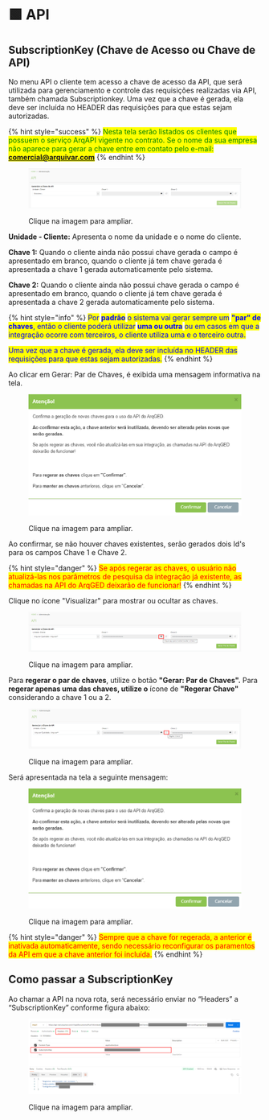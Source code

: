 # 🟩 API

## SubscriptionKey (Chave de Acesso ou Chave de API)

No menu API o cliente tem acesso a chave de acesso da API, que será utilizada para gerenciamento e controle das requisições realizadas via API, também chamada Subscriptionkey. Uma vez que a chave é gerada, ela deve ser incluída no HEADER das requisições para que estas sejam autorizadas.

{% hint style="success" %}
<mark style="color:green;">Nesta tela serão listados os clientes que possuem o serviço ArqAPI vigente no contrato. Se o nome da sua empresa não aparece para gerar a chave entre em contato pelo e-mail:</mark> <mark style="color:green;"></mark><mark style="color:green;">**comercial@arquivar.com**</mark>
{% endhint %}

<figure><img src="../.gitbook/assets/image (1) (1) (1) (1) (1) (1) (1) (1) (1) (1) (1) (1) (1).png" alt=""><figcaption><p>Clique na imagem para ampliar.</p></figcaption></figure>

**Unidade - Cliente:** Apresenta o nome da unidade e o nome do cliente.&#x20;

**Chave 1:** Quando o cliente ainda não possui chave gerada o campo é apresentado em branco, quando o cliente já tem chave gerada é apresentada a chave 1 gerada automaticamente pelo sistema.

**Chave 2:** Quando o cliente ainda não possui chave gerada o campo é apresentado em branco, quando o cliente já tem chave gerada é apresentada a chave 2 gerada automaticamente pelo sistema.

{% hint style="info" %}
<mark style="color:blue;">Por</mark> <mark style="color:blue;"></mark><mark style="color:blue;">**padrão**</mark> <mark style="color:blue;"></mark><mark style="color:blue;">o sistema vai gerar sempre um</mark> <mark style="color:blue;"></mark><mark style="color:blue;">**"par" de chaves**</mark><mark style="color:blue;">, então o cliente poderá utilizar</mark> <mark style="color:blue;"></mark><mark style="color:blue;">**uma ou outra**</mark> <mark style="color:blue;"></mark><mark style="color:blue;">ou em casos em que a integração ocorre com terceiros, o cliente utiliza uma e o terceiro outra.</mark>

<mark style="color:blue;">Uma vez que a chave é gerada, ela deve ser incluída no HEADER das requisições para que estas sejam autorizadas.</mark>
{% endhint %}

Ao clicar em Gerar: Par de Chaves, é exibida uma mensagem informativa na tela.

<figure><img src="../.gitbook/assets/image (1) (1) (1) (1) (1) (1) (1) (1) (1) (1) (1) (1) (1) (1).png" alt=""><figcaption><p>Clique na imagem para ampliar.</p></figcaption></figure>

Ao confirmar, se não houver chaves existentes, serão gerados dois Id's para os campos Chave 1 e Chave 2.

{% hint style="danger" %}
<mark style="color:red;">Se após regerar as chaves, o usuário não atualizá-las nos parâmetros de pesquisa da integração já existente, as chamadas na API do ArqGED deixarão de funcionar!</mark>
{% endhint %}

Clique no ícone "Visualizar" para mostrar ou ocultar as chaves.

<figure><img src="../.gitbook/assets/image (2) (1) (1) (1) (1) (1) (1) (1).png" alt=""><figcaption><p>Clique na imagem para ampliar.</p></figcaption></figure>

Para **regerar o par de chaves**, utilize o botão **"Gerar: Par de Chaves".** Para **regerar apenas uma das chaves, utilize o** ícone de **"Regerar Chave"** considerando a chave 1 ou a 2.

<figure><img src="../.gitbook/assets/image (3) (1) (1) (1).png" alt=""><figcaption><p>Clique na imagem para ampliar.</p></figcaption></figure>

Será apresentada na tela a seguinte mensagem:&#x20;

<figure><img src="../.gitbook/assets/image (138).png" alt=""><figcaption><p>Clique na imagem para ampliar.</p></figcaption></figure>

{% hint style="danger" %}
<mark style="color:red;">Sempre que a chave for regerada, a anterior é inativada automaticamente, sendo necessário reconfigurar os paramentos da API em que a chave anterior foi incluída.</mark>
{% endhint %}

## Como passar a SubscriptionKey

Ao chamar a API na nova rota, será necessário enviar no “Headers” a “SubscriptionKey” conforme figura abaixo:

<figure><img src="../.gitbook/assets/image (1) (1) (1) (1) (1).png" alt=""><figcaption><p>Clique na imagem para ampliar.</p></figcaption></figure>
